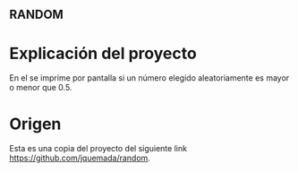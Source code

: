 ## RANDOM

# Explicación del proyecto
En el se imprime por pantalla si un número elegido aleatoriamente es mayor o menor que 0.5.

# Origen
Esta es una copia del proyecto del siguiente link  https://github.com/jquemada/random.
